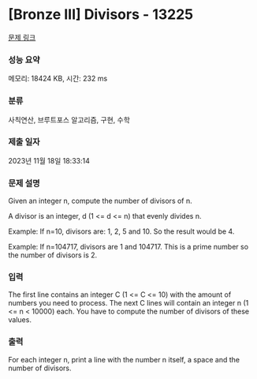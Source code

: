 # [Bronze III] Divisors - 13225 

[문제 링크](https://www.acmicpc.net/problem/13225) 

### 성능 요약

메모리: 18424 KB, 시간: 232 ms

### 분류

사칙연산, 브루트포스 알고리즘, 구현, 수학

### 제출 일자

2023년 11월 18일 18:33:14

### 문제 설명

<p>Given an integer n, compute the number of divisors of n.</p>

<p>A divisor is an integer, d (1 <= d <= n) that evenly divides n.</p>

<p>Example: If n=10, divisors are: 1, 2, 5 and 10. So the result would be 4.</p>

<p>Example: If n=104717, divisors are 1 and 104717. This is a prime number so the number of divisors is 2.</p>

### 입력 

 <p>The first line contains an integer C (1 <= C <= 10) with the amount of numbers you need to process. The next C lines will contain an integer n (1 <= n < 10000) each. You have to compute the number of divisors of these values.</p>

### 출력 

 <p>For each integer n, print a line with the number n itself, a space and the number of divisors.</p>

